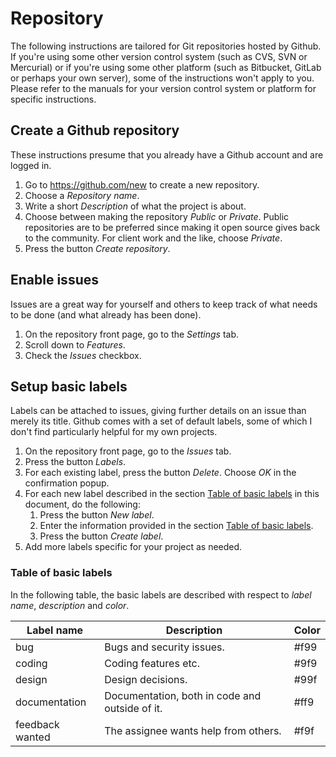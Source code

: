 # Repository
The following instructions are tailored for Git repositories hosted by Github. 
If you're using some other version control system (such as CVS, SVN or 
Mercurial) or if you're using some other platform (such as Bitbucket, GitLab or 
perhaps your own server), some of the instructions won't apply to you. Please 
refer to the manuals for your version control system or platform for specific 
instructions.

## Create a Github repository
These instructions presume that you already have a Github account and are 
logged in.

1. Go to https://github.com/new to create a new repository.
1. Choose a *Repository name*.
1. Write a short *Description* of what the project is about.
1. Choose between making the repository *Public* or *Private*. Public 
repositories are to be preferred since making it open source gives back to the 
community. For client work and the like, choose *Private*.
1. Press the button *Create repository*.

## Enable issues
Issues are a great way for yourself and others to keep track of what needs to 
be done (and what already has been done).

1. On the repository front page, go to the *Settings* tab.
1. Scroll down to *Features*.
1. Check the *Issues* checkbox.

## Setup basic labels
Labels can be attached to issues, giving further details on an issue than 
merely its title. Github comes with a set of default labels, some of which I 
don't find particularly helpful for my own projects.

1. On the repository front page, go to the *Issues* tab.
1. Press the button *Labels*.
1. For each existing label, press the button *Delete*. Choose *OK* in the 
confirmation popup.
1. For each new label described in the section [Table of basic labels][1] in 
this document, do the following:
	1. Press the button *New label*.
	1. Enter the information provided in the section [Table of basic labels][1].
	1. Press the button *Create label*.
1. Add more labels specific for your project as needed.

### Table of basic labels
In the following table, the basic labels are described with respect to *label 
name*, *description* and *color*.

Label name | Description | Color
--- | --- | ---
bug | Bugs and security issues. | #f99
coding | Coding features etc. | #9f9
design | Design decisions. | #99f
documentation | Documentation, both in code and outside of it. | #ff9
feedback wanted | The assignee wants help from others. | #f9f


[1]: #table-of-basic-labels
